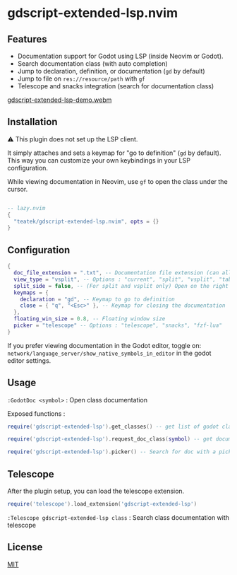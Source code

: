 # gdscript-extended-lsp.nvim

## Features

- Documentation support for Godot using LSP (inside Neovim or Godot).
- Search documentation class (with auto completion)
- Jump to declaration, definition, or documentation (`gd` by default)
- Jump to file on `res://resource/path` with `gf`
- Telescope and snacks integration (search for documentation class)

[gdscript-extended-lsp-demo.webm](https://github.com/user-attachments/assets/52cc29db-2612-4bfd-b963-3217cdb2f3be)

## Installation

⚠️ This plugin does not set up the LSP client.

It simply attaches and sets a keymap for "go to definition" (`gd` by default). This way you can customize your own keybindings in your LSP configuration.

While viewing documentation in Neovim, use `gf` to open the class under the cursor.

```lua

-- lazy.nvim
{
  "teatek/gdscript-extended-lsp.nvim", opts = {}
}
```

## Configuration

```lua
{
  doc_file_extension = ".txt", -- Documentation file extension (can allow a better search in buffers list with telescope)
  view_type = "vsplit", -- Options : "current", "split", "vsplit", "tab", "floating"
  split_side = false, -- (For split and vsplit only) Open on the right or top on false and on the left or bottom on true
  keymaps = {
    declaration = "gd", -- Keymap to go to definition
    close = { "q", "<Esc>" }, -- Keymap for closing the documentation
  },
  floating_win_size = 0.8, -- Floating window size
  picker = "telescope" -- Options : "telescope", "snacks", "fzf-lua"
}
```

If you prefer viewing documentation in the Godot editor, toggle on: `network/language_server/show_native_symbols_in_editor` in the godot editor settings.

## Usage

`:GodotDoc <symbol>` : Open class documentation

Exposed functions :

```lua
require('gdscript-extended-lsp').get_classes() -- get list of godot classes

require('gdscript-extended-lsp').request_doc_class(symbol) -- get documentation for a class

require('gdscript-extended-lsp').picker() -- Search for doc with a picker (set by picker setting in the config)
```

## Telescope

After the plugin setup, you can load the telescope extension.

```lua
require('telescope').load_extension('gdscript-extended-lsp')
```

`:Telescope gdscript-extended-lsp class` : Search class documentation with telescope


## License

[MIT](./LICENSE)
